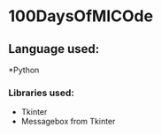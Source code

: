 # 100DaysOfMlCOde
## Language used:
 *Python

### Libraries used:
 * Tkinter
 * Messagebox from Tkinter
